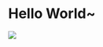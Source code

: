 # Hello World~
[![](https://img.shields.io/endpoint?url=https://awards.antv.vision/wander-sky-x6-contributor.json)](https://github.com/antvis/x6)
